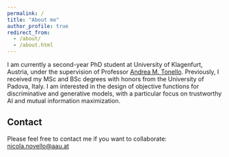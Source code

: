 ```yaml
---
permalink: /
title: "About me"
author_profile: true
redirect_from: 
  - /about/
  - /about.html
---
```


I am currently a second-year PhD student at University of Klagenfurt, Austria, under the supervision of Professor [Andrea M. Tonello](http://www.andreatonello.com/). Previously, I received my MSc and BSc degrees with honors from the University of Padova, Italy. I am interested in the design of objective functions for discriminative and generative models, with a particular focus on trustworthy AI and mutual information maximization.


Contact
-----

Please feel free to contact me if you want to collaborate: nicola.novello@aau.at

<script type='text/javascript' id='clustrmaps' src='//cdn.clustrmaps.com/map_v2.js?cl=080808&w=a&t=tt&d=Nhd78mbYZJPe2X32MHJcOUuedKtjSQc5bv0_XOmZx40&co=ffffff&cmo=ff9b53&cmn=ff5353&ct=808080'></script>


